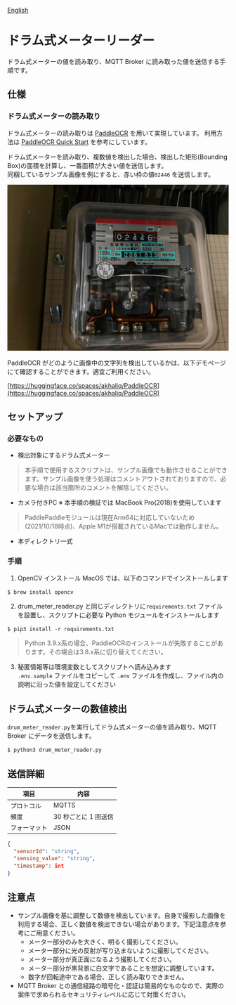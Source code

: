 [English](./README.en.md)

# ドラム式メーターリーダー

ドラム式メーターの値を読み取り、MQTT Broker に読み取った値を送信する手順です。

## 仕様

### ドラム式メーターの読み取り

ドラム式メーターの読み取りは [PaddleOCR](https://github.com/PaddlePaddle/PaddleOCR) を用いて実現しています。
利用方法は [PaddleOCR Quick Start](https://github.com/PaddlePaddle/PaddleOCR/blob/release/2.3/doc/doc_en/quickstart_en.md#22-use-by-code) を参考にしています。

ドラム式メーターを読み取り、複数値を検出した場合、検出した矩形(Bounding Box)の面積を計算し、一番面積が大きい値を送信します。  
同梱しているサンプル画像を例にすると、赤い枠の値`02446` を送信します。

![](img/readme.jpg)

PaddleOCR がどのように画像中の文字列を検出しているかは、以下デモページにて確認することができます。適宜ご利用ください。

[https://huggingface.co/spaces/akhaliq/PaddleOCR](https://huggingface.co/spaces/akhaliq/PaddleOCR)

## セットアップ

### 必要なもの

- 検出対象にするドラム式メーター
> 本手順で使用するスクリプトは、サンプル画像でも動作させることができます。サンプル画像を使う処理はコメントアウトされておりますので、必要な場合は該当箇所のコメントを解除してください。

- カメラ付きPC ※ 本手順の検証では MacBook Pro(2018)を使用しています

>PaddlePaddleモジュールは現在Arm64に対応していないため (2021/10/18時点)、Apple M1が搭載されているMacでは動作しません。

- 本ディレクトリ一式

### 手順

1. OpenCV インストール
   MacOS では、以下のコマンドでインストールします

```sh
$ brew install opencv
```

2. drum_meter_reader.py と同じディレクトリに`requirements.txt` ファイルを設置し、スクリプトに必要な Python モジュールをインストールします

```
$ pip3 install -r requirements.txt
```
> Python 3.9.x系の場合、PaddleOCRのインストールが失敗することがあります。その場合は3.8.x系に切り替えてください。

3. 秘匿情報等は環境変数としてスクリプトへ読み込みます  
   `.env.sample` ファイルをコピーして `.env` ファイルを作成し、ファイル内の説明に沿った値を設定してください

## ドラム式メーターの数値検出

`drum_meter_reader.py`を実行してドラム式メーターの値を読み取り、MQTT Broker にデータを送信します。

```sh
$ python3 drum_meter_reader.py
```

## 送信詳細

| 項目         | 内容                  |
| ------------ | --------------------- |
| プロトコル   | MQTTS                 |
| 頻度         | 30 秒ごとに 1 回送信  |
| フォーマット | JSON                  |

```JSON
{
  "sensorId": "string",
  "sensing_value": "string",
  "timestamp": int
}
```

## 注意点

- サンプル画像を基に調整して数値を検出しています。自身で撮影した画像を利用する場合、正しく数値を検出できない場合があります。下記注意点を参考にご用意ください。
  - メーター部分のみを大きく、明るく撮影してください。
  - メーター部分に光の反射が写り込まないように撮影してください。
  - メーター部分が真正面になるよう撮影してください。
  - メーター部分が黒背景に白文字であることを想定に調整しています。
  - 数字が回転途中である場合、正しく読み取りできません。
- MQTT Broker との通信経路の暗号化・認証は簡易的なものなので、実際の案件で求められるセキュリティレベルに応じて対策ください。
